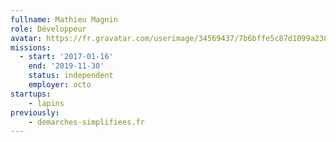 ```yaml
---
fullname: Mathieu Magnin
role: Développeur
avatar: https://fr.gravatar.com/userimage/34569437/7b6bffe5c87d1099a2382d71707c12e5.jpg?size=512
missions:
  - start: '2017-01-16'
    end: '2019-11-30'
    status: independent
    employer: octo
startups:
    - lapins
previously:
    - demarches-simplifiees.fr
---
```

